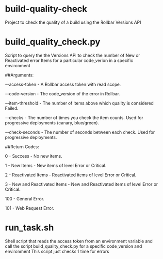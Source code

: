 # build-quality-check
Project to check the quality of a build using the Rollbar Versions API

# build_quality_check.py
Script to query the the Versions API to check the number of New or Reactivated error Items for a particular code_verion in a specific environment

##Arguments:

--access-token - A Rollbar access token with read scope. 

--code-version - The code_version of the error in Rollbar. 

--item-threshold - The number of items above which quality is considered Failed. 


--checks - The number of times you check the item counts. Used for progressive deployments (canary, blue/green).  

--check-seconds - The number of seconds between each check. Used for progressive deployments.  


##Return Codes:

0 - Success - No new items.  

1 - New Items - New items of level Error or Critical.  

2 - Reactivated Items - Reactivated items of level Error or Critical.  

3 - New and Reactivated Items - New and Reactivated items of level Error or Critical.  

100 - General Error.  

101 - Web Request Error.  


# run_task.sh
Shell script that reads the access token from an environment variable and call the script build_quality_check.py for a specific code_version and environment
This script just checks 1 time for errors
